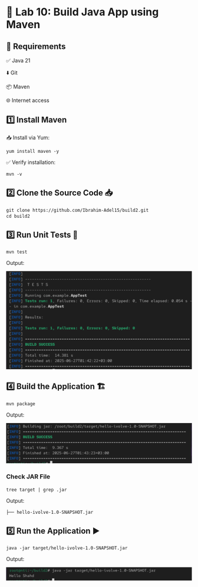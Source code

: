 # 🧪 Lab 10: Build Java App using Maven

## 🔧 Requirements

✅ Java 21 

⬇️ Git

📦 Maven

🌐 Internet access

## 1️⃣ Install Maven

📥 Install via Yum:
```
yum install maven -y
```
✅ Verify installation:
```
mvn -v
```

## 2️⃣ Clone the Source Code 📥

```
git clone https://github.com/Ibrahim-Adel15/build2.git
cd build2
```

## 3️⃣ Run Unit Tests 🧪

```
mvn test
```
Output:

![Alt text](./images/maven-test.jpg)

## 4️⃣ Build the Application 🏗️

```
mvn package
```
Output:

![Alt text](./images/maven_build.jpg)

### Check JAR File 
```
tree target | grep .jar
```
Output:
```
├── hello-ivolve-1.0-SNAPSHOT.jar

```

## 5️⃣ Run the Application ▶️

```
java -jar target/hello-ivolve-1.0-SNAPSHOT.jar
```
Output:

![Alt text](./images/maven-run.jpg)


